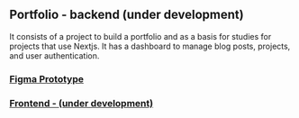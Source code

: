 
## Portfolio - backend (under development)

It consists of a project to build a portfolio and as a basis for studies for projects that use Nextjs.
It has a dashboard to manage blog posts, projects, and user authentication.

### [Figma Prototype](https://www.figma.com/file/RUuia2dQSmcbONW00htIwa/Portfolio?node-id=0%3A1)

### [Frontend - (under development)](https://github.com/JonathanAmarall/nextjs-portfolio) 
